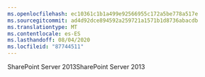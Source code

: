 ```yaml
---
ms.openlocfilehash: ec10361c1b1a499e92566955c172a5be778a517e
ms.sourcegitcommit: ad4d92dce894592a259721a1571b1d8736abacdb
ms.translationtype: MT
ms.contentlocale: es-ES
ms.lasthandoff: 08/04/2020
ms.locfileid: "87744511"
---
```

<span data-ttu-id="0ea50-101">SharePoint Server 2013</span><span class="sxs-lookup"><span data-stu-id="0ea50-101">SharePoint Server 2013</span></span>
